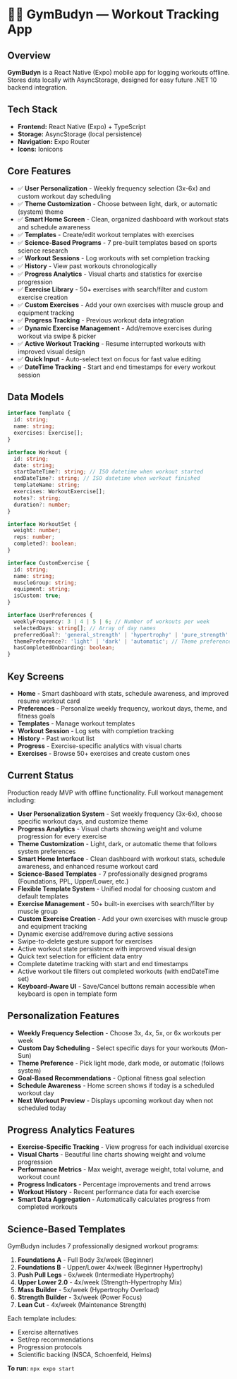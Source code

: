 # 🏋️‍♂️ GymBudyn — Workout Tracking App

## Overview
**GymBudyn** is a React Native (Expo) mobile app for logging workouts offline. Stores data locally with AsyncStorage, designed for easy future .NET 10 backend integration.

## Tech Stack
- **Frontend:** React Native (Expo) + TypeScript
- **Storage:** AsyncStorage (local persistence)
- **Navigation:** Expo Router
- **Icons:** Ionicons

## Core Features
- ✅ **User Personalization** - Weekly frequency selection (3x-6x) and custom workout day scheduling
- ✅ **Theme Customization** - Choose between light, dark, or automatic (system) theme
- ✅ **Smart Home Screen** - Clean, organized dashboard with workout stats and schedule awareness
- ✅ **Templates** - Create/edit workout templates with exercises
- ✅ **Science-Based Programs** - 7 pre-built templates based on sports science research
- ✅ **Workout Sessions** - Log workouts with set completion tracking
- ✅ **History** - View past workouts chronologically
- ✅ **Progress Analytics** - Visual charts and statistics for exercise progression
- ✅ **Exercise Library** - 50+ exercises with search/filter and custom exercise creation
- ✅ **Custom Exercises** - Add your own exercises with muscle group and equipment tracking
- ✅ **Progress Tracking** - Previous workout data integration
- ✅ **Dynamic Exercise Management** - Add/remove exercises during workout via swipe & picker
- ✅ **Active Workout Tracking** - Resume interrupted workouts with improved visual design
- ✅ **Quick Input** - Auto-select text on focus for fast value editing
- ✅ **DateTime Tracking** - Start and end timestamps for every workout session

## Data Models
```typescript
interface Template {
  id: string;
  name: string;
  exercises: Exercise[];
}

interface Workout {
  id: string;
  date: string;
  startDateTime?: string; // ISO datetime when workout started
  endDateTime?: string; // ISO datetime when workout finished
  templateName: string;
  exercises: WorkoutExercise[];
  notes?: string;
  duration?: number;
}

interface WorkoutSet {
  weight: number;
  reps: number;
  completed?: boolean;
}

interface CustomExercise {
  id: string;
  name: string;
  muscleGroup: string;
  equipment: string;
  isCustom: true;
}

interface UserPreferences {
  weeklyFrequency: 3 | 4 | 5 | 6; // Number of workouts per week
  selectedDays: string[]; // Array of day names
  preferredGoal?: 'general_strength' | 'hypertrophy' | 'pure_strength' | 'cutting_phase' | 'lean_bulk';
  themePreference?: 'light' | 'dark' | 'automatic'; // Theme preference (defaults to automatic)
  hasCompletedOnboarding: boolean;
}
```

## Key Screens
- **Home** - Smart dashboard with stats, schedule awareness, and improved resume workout card
- **Preferences** - Personalize weekly frequency, workout days, theme, and fitness goals
- **Templates** - Manage workout templates
- **Workout Session** - Log sets with completion tracking
- **History** - Past workout list
- **Progress** - Exercise-specific analytics with visual charts
- **Exercises** - Browse 50+ exercises and create custom ones

## Current Status
Production ready MVP with offline functionality. Full workout management including:
- **User Personalization System** - Set weekly frequency (3x-6x), choose specific workout days, and customize theme
- **Progress Analytics** - Visual charts showing weight and volume progression for every exercise
- **Theme Customization** - Light, dark, or automatic theme that follows system preferences
- **Smart Home Interface** - Clean dashboard with workout stats, schedule awareness, and enhanced resume workout card
- **Science-Based Templates** - 7 professionally designed programs (Foundations, PPL, Upper/Lower, etc.)
- **Flexible Template System** - Unified modal for choosing custom and default templates
- **Exercise Management** - 50+ built-in exercises with search/filter by muscle group
- **Custom Exercise Creation** - Add your own exercises with muscle group and equipment tracking
- Dynamic exercise add/remove during active sessions
- Swipe-to-delete gesture support for exercises
- Active workout state persistence with improved visual design
- Quick text selection for efficient data entry
- Complete datetime tracking with start and end timestamps
- Active workout tile filters out completed workouts (with endDateTime set)
- **Keyboard-Aware UI** - Save/Cancel buttons remain accessible when keyboard is open in template form

## Personalization Features
- **Weekly Frequency Selection** - Choose 3x, 4x, 5x, or 6x workouts per week
- **Custom Day Scheduling** - Select specific days for your workouts (Mon-Sun)
- **Theme Preference** - Pick light mode, dark mode, or automatic (follows system)
- **Goal-Based Recommendations** - Optional fitness goal selection
- **Schedule Awareness** - Home screen shows if today is a scheduled workout day
- **Next Workout Preview** - Displays upcoming workout day when not scheduled today

## Progress Analytics Features
- **Exercise-Specific Tracking** - View progress for each individual exercise
- **Visual Charts** - Beautiful line charts showing weight and volume progression
- **Performance Metrics** - Max weight, average weight, total volume, and workout count
- **Progress Indicators** - Percentage improvements and trend arrows
- **Workout History** - Recent performance data for each exercise
- **Smart Data Aggregation** - Automatically calculates progress from completed workouts

## Science-Based Templates
GymBudyn includes 7 professionally designed workout programs:
1. **Foundations A** - Full Body 3x/week (Beginner)
2. **Foundations B** - Upper/Lower 4x/week (Beginner Hypertrophy)
3. **Push Pull Legs** - 6x/week (Intermediate Hypertrophy)
4. **Upper Lower 2.0** - 4x/week (Strength-Hypertrophy Mix)
5. **Mass Builder** - 5x/week (Hypertrophy Overload)
6. **Strength Builder** - 3x/week (Power Focus)
7. **Lean Cut** - 4x/week (Maintenance Strength)

Each template includes:
- Exercise alternatives
- Set/rep recommendations
- Progression protocols
- Scientific backing (NSCA, Schoenfeld, Helms)

**To run:** `npx expo start`